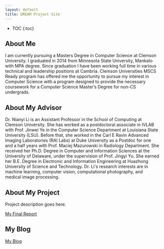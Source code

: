 ```yaml
---
layout: default
title: DREAM Project Site
---
```


* TOC
{:toc}

## About Me

I am currently pursuing a Masters Degree in Computer Science at Clemson University. I graduated in 2014 from Minnesota State University, Mankato with MPA
degree. Since graduation I have been working full time in various technical and leadership positions at Cambria. Clemson Universities MSCS Ready program
has offered me the opportunity to pursue my interest in Computer Science with a program designed to provide the necessary coursework for a Computer Science
Master’s Degree for non-CS undergrads.

## About My Advisor

Dr. Nianyi Li is an Assistant Professor in the School of Computing at Clemson University. She has worked as a postdoctoral associate in IVLAB with Prof.
Jinwei Ye in the Computer Science Department at Louisiana State University (LSU). Before that, she worked in the Carl E Ravin Advanced Imaging Laboratories
(RAI Labs) at Duke University as a Postdoc for one and a half years with Prof. Maciej Mazurowski in Radiology Department. She received her Ph.D. Degree in
Computer and Information Sciences at the University of Delaware, under the supervision of Prof. Jingyi Yu. She earned her B.E. Degree in Electronic and
Information Engineering at Huazhong University of Science and Technology. Dr. Li's research interests are in machine learning, computer vision,
computational photography, and medical image processing.

## About My Project

Project description goes here.

[My Final Report](files/finalreport.pdf)

## My Blog

[My Blog](blog.html)
